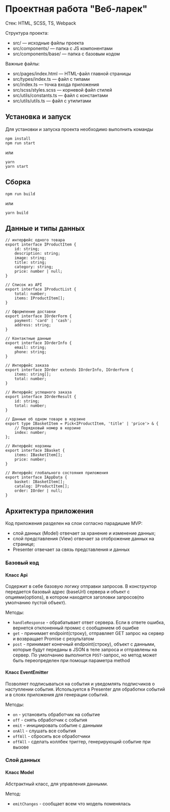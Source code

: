 # Проектная работа "Веб-ларек"

Стек: HTML, SCSS, TS, Webpack

Структура проекта:

- src/ — исходные файлы проекта
- src/components/ — папка с JS компонентами
- src/components/base/ — папка с базовым кодом

Важные файлы:

- src/pages/index.html — HTML-файл главной страницы
- src/types/index.ts — файл с типами
- src/index.ts — точка входа приложения
- src/scss/styles.scss — корневой файл стилей
- src/utils/constants.ts — файл с константами
- src/utils/utils.ts — файл с утилитами

## Установка и запуск

Для установки и запуска проекта необходимо выполнить команды

```
npm install
npm run start
```

или

```
yarn
yarn start
```

## Сборка

```
npm run build
```

или

```
yarn build
```

## Данные и типы данных

```
// интерфейс одного товара
export interface IProductItem {
	id: string;
	description: string;
	image: string;
	title: string;
	category: string;
	price: number | null;
}

// Список из API
export interface IProductList {
	total: number;
	items: IProductItem[];
}

// Оформление доставки
export interface IOrderForm {
	payment: 'card' | 'cash';
	address: string;
}

// Контактные данные
export interface IOrderInfo {
	email: string;
	phone: string;
}

// Интерфейс заказа
export interface IOrder extends IOrderInfo, IOrderForm {
	items: string[];
	total: number;
}

// Интерфейс успешного заказа
export interface IOrderResult {
	id: string;
	total: number;
}

// Данные об одном товаре в корзине
export type IBasketItem = Pick<IProductItem, 'title' | 'price'> & {
	// Порядковый номер в корзине
	index: number;
};

// Интерфейс корзины
export interface IBasket {
	items: IBasketItem[];
	price: number;
}

// Интерфейс глобального состояния приложения
export interface IAppData {
	basket: IBasketItem[];
	catalog: IProductItem[];
	order: IOrder | null;
}
```

## Архитектура приложения

Код приложения разделен на слои согласно парадишме MVP:

- слой данных (Model) отвечает за хранение и изменение данных;
- слой представления (View) отвечает за отоброжение данных на странице;
- Presenter отвечает за связь представления и данных

### Базовый код

#### Класс Api

Содержит в себе базовую логику отправки запросов. В конструктор передается базовый адрес (baseUrl) сервера и объект с опциями(options), в котором находятся заголовки запросов(по умолчанию пустой объект).

Методы:

- `handleResponse` - обрабатывает ответ сервера. Если в ответе ошибка, вернется отклоненный промис с сообщением об ошибке
- `get` - принимает endpoint(строку), отправляет GET запрос на сервер и возвращает Promise с результатом
- `post` - принимает конечный endpoint(строку), объект с данными, которые будут переданы в JSON в теле запроса и отправлены на сервер. По умолчанию выполнится `POST`-запрос, но метод может быть переопределен при помощи параметра method

#### Класс EventEmitter

Позволяет подписываться на события и уведомлять подписчиков о наступлении события. Используется в Presenter для обработки событий и в слоях приложения для генерации событий.

Методы:

- `on` - установить обработчик на событие
- `off` - снять обработчик с события
- `emit` - инициировать событие с данными
- `onAll` - слушать все события
- `offAll` - сбросить все обработчики
- `offAll` - сделать коллбек триггер, генерирующий событие при вызове

### Слой данных

#### Класс Model

Абстрактный класс, для управления данными.

Метод:

- `emitChanges` - сообщает всем что модель поменялась
